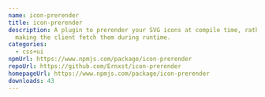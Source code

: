 ```yaml
---
name: icon-prerender
title: icon-prerender
description: A plugin to prerender your SVG icons at compile time, rather than
  making the client fetch them during runtime.
categories:
  - css+ui
npmUrl: https://www.npmjs.com/package/icon-prerender
repoUrl: https://github.com/Ernxst/icon-prerender
homepageUrl: https://www.npmjs.com/package/icon-prerender
downloads: 43
---
```

